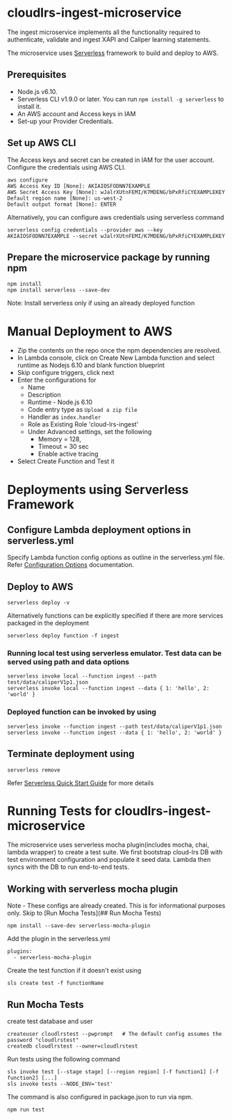 # cloudlrs-ingest-microservice

The ingest microservice implements all the functionality required to authenticate,
validate and ingest XAPI and Caliper learning statements.

The microservice uses [Serverless](https://serverless.com/framework/docs/) framework
to build and deploy to AWS.

## Prerequisites
  * Node.js v6.10.
  * Serverless CLI v1.9.0 or later. You can run  `npm install -g serverless` to install it.
  * An AWS account and Access keys in IAM
  * Set-up your Provider Credentials.


## Set up AWS CLI
The Access keys and secret can be created in IAM for the user account.
Configure the credentials using AWS CLI.

```
aws configure
AWS Access Key ID [None]: AKIAIOSFODNN7EXAMPLE
AWS Secret Access Key [None]: wJalrXUtnFEMI/K7MDENG/bPxRfiCYEXAMPLEKEY
Default region name [None]: us-west-2
Default output format [None]: ENTER
```

Alternatively, you can configure aws credentials using serverless command

```
serverless config credentials --provider aws --key AKIAIOSFODNN7EXAMPLE --secret wJalrXUtnFEMI/K7MDENG/bPxRfiCYEXAMPLEKEY
```

## Prepare the microservice package by running npm

```
npm install
npm install serverless --save-dev
```
Note: Install serverless only if using an already deployed function

# Manual Deployment to AWS

  * Zip the contents on the repo once the npm dependencies are resolved.
  * In Lambda console, click on Create New Lambda function and select runtime as Nodejs 6.10
    and blank function blueprint
  * Skip configure triggers, click next
  * Enter the configurations for
    - Name
    - Description
    - Runtime - Node.js 6.10
    - Code entry type as `Upload a zip file`
    - Handler as `index.handler`
    - Role as Existing Role 'cloud-lrs-ingest'
    - Under Advanced settings, set the following
      * Memory = 128,
      * Timeout = 30 sec
      * Enable active tracing
  * Select Create Function and Test it

# Deployments using Serverless Framework

## Configure Lambda deployment options in serverless.yml

Specify Lambda function config options as outline in the serverless.yml file.
Refer [Configuration Options](https://serverless.com/framework/docs/providers/aws/guide/services/) documentation.

## Deploy to AWS

```
serverless deploy -v
```

Alternatively functions can be explicitly specified if there are more services packaged in the deployment

```
serverless deploy function -f ingest
```


### Running local test using serverless emulator. Test data can be served using path and data options

```
serverless invoke local --function ingest --path test/data/caliperV1p1.json
serverless invoke local --function ingest --data { 1: 'hello', 2: 'world' }
```

### Deployed function can be invoked by using

```
serverless invoke --function ingest --path test/data/caliperV1p1.json
serverless invoke --function ingest --data { 1: 'hello', 2: 'world' }
```

## Terminate deployment using

```
serverless remove
```

Refer [Serverless Quick Start Guide](https://serverless.com/framework/docs/providers/aws/guide/quick-start/) for more details

# Running Tests for cloudlrs-ingest-microservice

The microservice uses serverless mocha plugin(includes mocha, chai, lambda wrapper) to create a test suite. We first bootstrap cloud-lrs
DB with test environment configuration and populate it seed data. Lambda then syncs with the DB to run end-to-end tests.

## Working with serverless mocha plugin

Note - These configs are already created. This is for informational purposes only. Skip to [Run Mocha Tests](## Run Mocha Tests)
```
npm install --save-dev serverless-mocha-plugin
```
Add the plugin in the serverless.yml
```
plugins:
  - serverless-mocha-plugin
```
Create the test function if it doesn't exist using
```
sls create test -f functionName
```

## Run Mocha Tests

create test database and user
```
createuser cloudlrstest --pwprompt   # The default config assumes the password "cloudlrstest"
createdb cloudlrstest --owner=cloudlrstest
```

Run tests using the following command
```
sls invoke test [--stage stage] [--region region] [-f function1] [-f function2] [...]
sls invoke tests --NODE_ENV='test'
```

The command is also configured in package.json to run via npm.
```
npm run test
```
